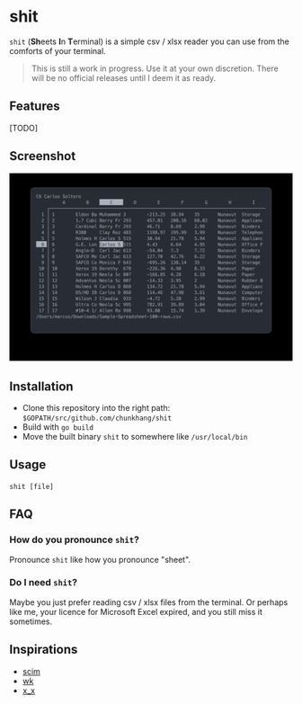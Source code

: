 # shit

`shit` (**Sh**eets **I**n **T**erminal) is a simple csv / xlsx reader
you can use from the comforts of your terminal.

> This is still a work in progress. Use it at your own discretion. There
> will be no official releases until I deem it as ready.

## Features

[TODO]

## Screenshot

![screenshot](./img/screenshot.jpg)

## Installation

- Clone this repository into the right path: `$GOPATH/src/github.com/chunkhang/shit`
- Build with `go build`
- Move the built binary `shit` to somewhere like `/usr/local/bin`

## Usage

```
shit [file]
```

## FAQ

### How do you pronounce `shit`?

Pronounce `shit` like how you pronounce "sheet".

### Do I need `shit`?

Maybe you just prefer reading csv / xlsx files from the terminal. Or
perhaps like me, your licence for Microsoft Excel expired, and you still
miss it sometimes.

## Inspirations

- [scim](https://github.com/andmarti1424/sc-im)
- [wk](https://github.com/SheetJS/wk)
- [x_x](https://github.com/kristianperkins/x_x)

